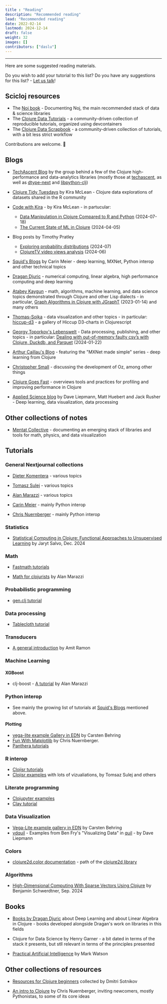 ```yaml
---
title : "Reading"
description: "Recommended reading"
lead: "Recommended reading"
date: 2022-02-14
lastmod: 2024-12-14
draft: false
weight: 32
images: []
contributors: ["daslu"]
---
```


-----------------------------------------------------------------------------------------

Here are some suggested reading materials.

Do you wish to add your tutorial to this list? Do you have any suggestions for this list? - [Let us talk](../../community/contact)!

## Scicloj resources
- The [Noj book](https://scicloj.github.io/noj/) - Documenting Noj, the main recommended stack of data & science libraries
- The [Clojure Data Tutorials](https://scicloj.github.io/clojure-data-tutorials/) - a community-driven collection of reproducible tutorials, organized using devcontainers
- The [Clojure Data Scrapbook](https://scicloj.github.io/clojure-data-scrapbook/) - a community-driven collection of tutorials, with a bit less strict workflow

Contributions are welcome. 👋

## Blogs

- [TechAscent Blog](https://techascent.com/blog/) by the group behind a few of the Clojure high-performance and data-analytics libraries (mostly those at [techascent](https://github.com/techascent/), as well as [dtype-next](https://github.com/cnuernber/dtype-next) and [libpython-clj](https://github.com/clj-python/libpython-clj))

- [Clojure Tidy Tuesdays](https://kiramclean.github.io/clojure-tidy-tuesdays/) by Kira McLean - Clojure data explorations of datasets shared in the R community

- [Code with Kira](https://codewithkira.com/index.html) - by Kira McLean - in partucular: 
  - [Data Manipulation in Clojure Compared to R and Python](https://codewithkira.com/2024-07-18-tablecloth-dplyr-pandas-polars.html) (2024-07-18)
  - [The Current State of ML in Clojure](https://codewithkira.com/index.html) (2024-04-05)

- Blog posts by Timothy Pratley
  - [Exploring probability distributions](https://timothypratley.github.io/howtocodeablog/2024-07/docs/three_distributions_that_underpin_everything.html) (2024-07)
  - [ClojureTV video views analysis](https://timothypratley.github.io/happyapi/happy.notebook.youtube_clojuretv.html) (2024-06)

- [Squid's Blogs](https://gigasquidsoftware.com) by Carin Meier - deep learning, MXNet, Python interop and other technical topics

- [Dragan Djuric](https://dragan.rocks) - numerical computing, linear algebra, high performance computing and deep learning

- [Atabey Kaygun](https://kaygun.github.io/) - math, algorithms, machine learning, and data science topics demonstrated through Clojure and other Lisp dialects - in particular, [Graph Algorithms in Clojure with JGraphT](https://kaygun.github.io/clean/2023-01-14-graph_algorithms_in_clojure_with_jgrapht.html) (2023-01-14) and many others

- [Thomas-Sojka](https://thomas-sojka.tech/) - data visualization and other topics - in particular: [hiccup-d3](https://rollacaster.github.io/hiccup-d3/) - a gallery of Hiccup D3-charts in Clojurescript

- [Georgy Toporkov's Lebenswelt](https://lebenswelt.space/) - Data processing, publishing, and other topics - in particular: [Dealing with out-of-memory faulty csv’s with Clojure, Duckdb, and Parquet](https://lebenswelt.space/blog-posts/processing-faulty-csv-with-clojure-duckdb-parquet/) (2024-01-22)

- [Arthur Caillau's Blog](https://arthurcaillau.com/blog/) - featuring the "MXNet made simple" series - deep learning from Clojure

- [Christopher Small](http://metasoarous.com/blog) - discussing the development of Oz, among other things

- [Clojure Goes Fast](http://clojure-goes-fast.com/blog/) - overviews tools and practices for profiling and improving performance in Clojure

- [Applied Science blog](http://www.appliedscience.studio/articles/index.html) by Dave Liepmann, Matt Huebert and Jack Rusher - Deep learning, data visualization, data processing

## Other collections of notes

- [Mentat Collective](https://github.com/mentat-collective) - documenting an emerging stack of libraries and tools for math, physics, and data visualization

## Tutorials 

### General Nextjournal collections

- [Dieter Komentera](https://nextjournal.com/kommen) - various topics

- [Tomasz Sulej](https://nextjournal.com/generateme/) - various topics

- [Alan Marazzi](https://nextjournal.com/alan/) - various topics

- [Carin Meier](https://nextjournal.com/gigasquid) - mainly Python interop

- [Chris Nuernberger](https://nextjournal.com/chrisn) - mainly Python interop


### Statistics

- [Statistical Computing in Clojure: Functional Approaches to Unsupervised Learning](https://github.com/adabwana/f24-cs7300-final-project/) by Jaryt Salvo, Dec. 2024

### Math

- [Fastmath tutorials](https://github.com/generateme/fastmath?tab=readme-ov-file#clerk-notebooks---wip)

- [Math for clojurists](https://alanmarazzi.gitlab.io/blog/posts/2020-3-23-math-for-clojurists/) by Alan Marazzi

### Probabilistic programming
- [gen.clj tutorial](https://inferenceql.github.io/gen.clj/)

### Data processing
- [Tablecloth tutorial](https://scicloj.github.io/tablecloth/)

### Transducers
- [A general introduction](https://nbviewer.jupyter.org/github/amitramon/clojure-keynotes/blob/master/notebooks/transducers.ipynb) by Amit Ramon
 
### Machine Learning
#### XGBoost
- clj-boost - [A tutorial](https://towardsdatascience.com/machine-learning-clojure-xgboost-clj-boost-e0d1339df1e1) by Alan Marazzi

### Python interop
- See mainly the growing list of tutorials at [Squid's Blogs](https://gigasquidsoftware.com) mentioned above.

#### Plotting
- [vega-lite example Gallery in EDN](https://github.clerk.garden/behrica/vl-galery/commit/cbc1d1f044b2ac81a39453bf32f72cfce71d0b29/#bar_grouped_repeated) by Carsten Behring
- [Fun With Matplotlib](https://nextjournal.com/chrisn/fun-with-matplotlib) by Chris Nuernberger.
- [Panthera tutorials](https://github.com/alanmarazzi/panthera#examples)

### R interop
- [Clojisr tutorials](https://github.com/scicloj/clojisr#tutorials)
- [Clojisr examples](https://github.com/scicloj/clojisr-examples) with lots of vizualiations, by Tomsaz Sulej and others

### Literate programming
- [Clojupyter examples](https://github.com/clojupyter/clojupyter/tree/master/examples)
- [Clay tutorial](https://scicloj.github.io/clay/)

### Data Visualization
- [Vega-Lite example gallery in EDN](https://github.clerk.garden/behrica/vl-galery/commit/cbc1d1f044b2ac81a39453bf32f72cfce71d0b29/) by Carsten Behring
- [vdquil](https://github.com/daveliepmann/vdquil) - Examples from Ben Fry's "Visualizing Data" in [quil](https://github.com/quil/quil) - by Dave Liepmann

### Colors
- [clojure2d.color documentation](https://clojure2d.github.io/clojure2d/docs/notebooks/notebooks/color.html) - path of the [clojure2d library](https://github.com/Clojure2D/clojure2d)

### Algorithms
- [High-Dimensional Computing With Sparse Vectors Using Clojure](https://faster-than-light-memes.xyz/high-dimensional-computing-with-sparse-vectors.html) by Benjamin Schwerdtner, Sep. 2024


## Books

- [Books by Dragan Djuric](https://dragan.rocks/articles/19/Judge-a-clojure-programming-book-by-its-cover) about Deep Learning and about Linear Algebra in Clojure - books developed alongside Dragan's work on libraries in this fields

- Clojure for Data Science by Henry Garner - a bit dated in terms of the stack it presents, but stll relevant in terms of the principles presented

- [Practical Artificial Intelligence](https://leanpub.com/clojureai) by Mark Watson

## Other collections of resources

- [Resources for Clojure beginners](https://gist.github.com/yogthos/be323be0361c589570a6da4ccc85f58f) collected by Dmitri Sotnikov

- [An intro to Clojure](https://clj-python.github.io/libpython-clj/new-to-clojure.html) by Chris Nuernberger, inviting newcomers, mostly Pythonistas, to some of its core ideas
